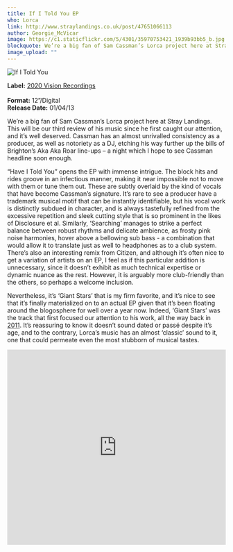 ```yaml
---
title: If I Told You EP
who: Lorca
link: http://www.straylandings.co.uk/post/47651066113
author: Georgie_McVicar
image: https://c1.staticflickr.com/5/4301/35970753421_1939b93bb5_b.jpg
blockquote: We’re a big fan of Sam Cassman’s Lorca project here at Stray Landings. This will be our third review of his music since he first caught our attention, and it’s well deserved. Cassman has an almost unrivalled consistency as a producer, as well as notoriety as a DJ, etching his way further up the bills of Brighton’s Aka Aka Roar line-ups – a night which I hope to see Cassman headline soon enough.
image_upload: ""
---
```


![If I Told You](http://i86.photobucket.com/albums/k114/georgemc25/db349604-4867-4663-8b40-f49723cd7e3e_zps8bcfbfad.jpg)

**Label:** [2020 Vision Recordings](http://www.2020recordings.com/)  
<br>**Format:** 12”/Digital
<br>**Release Date:** 01/04/13

We’re a big fan of Sam Cassman’s Lorca project here at Stray Landings. This will be our third review of his music since he first caught our attention, and it’s well deserved. Cassman has an almost unrivalled consistency as a producer, as well as notoriety as a DJ, etching his way further up the bills of Brighton’s Aka Aka Roar line-ups – a night which I hope to see Cassman headline soon enough.

“Have I Told You” opens the EP with immense intrigue. The block hits and rides groove in an infectious manner, making it near impossible not to move with them or tune them out. These are subtly overlaid by the kind of vocals that have become Cassman’s signature. It’s rare to see a producer have a trademark musical motif that can be instantly identifiable, but his vocal work is distinctly subdued in character, and is always tastefully refined from the excessive repetition and sleek cutting style that is so prominent in the likes of Disclosure et al. Similarly, ‘Searching’ manages to strike a perfect balance between robust rhythms and delicate ambience, as frosty pink noise harmonies, hover above a bellowing sub bass - a combination that would allow it to translate just as well to headphones as to a club system. There’s also an interesting remix from Citizen, and although it’s often nice to get a variation of artists on an EP, I feel as if this particular addition is unnecessary, since it doesn’t exhibit as much technical expertise or dynamic nuance as the rest. However, it is arguably more club-friendly than the others, so perhaps a welcome inclusion.   


Nevertheless, it’s ‘Giant Stars’ that is my firm favorite, and it’s nice to see that it’s finally materialized on to an actual EP given that it’s been floating around the blogosphere for well over a year now. Indeed, ‘Giant Stars’ was the track that first focused our attention to his work, all the way back in [2011](http://www.straylandings.co.uk/post/9553436023/giant-star-lorca). It’s reassuring to know it doesn’t sound dated or passé despite it’s age, and to the contrary, Lorca’s music has an almost ‘classic’ sound to it, one that could permeate even the most stubborn of musical tastes.

<iframe frameborder="no" height="450" scrolling="no" src="https://w.soundcloud.com/player/?url=http%3A%2F%2Fapi.soundcloud.com%2Fplaylists%2F4465524" width="100%"></iframe>